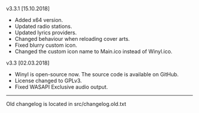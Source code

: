 v3.3.1 [15.10.2018]

- Added x64 version.
- Updated radio stations.
- Updated lyrics providers.
- Changed behaviour when reloading cover arts.
- Fixed blurry custom icon.
- Changed the custom icon name to Main.ico instead of Winyl.ico.

v3.3 [02.03.2018]

- Winyl is open-source now. The source code is available on GitHub.
- License changed to GPLv3.
- Fixed WASAPI Exclusive audio output.

---
Old changelog is located in src/changelog.old.txt
